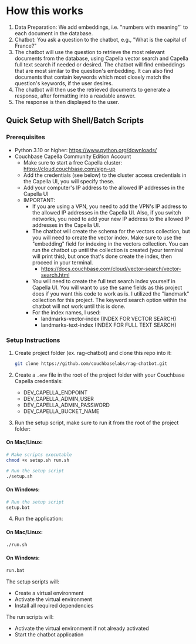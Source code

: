 # How this works

1. Data Preparation: We add embeddings, i.e. "numbers with meaning"` to each document in the database.
2. Chatbot: You ask a question to the chatbot, e.g., "What is the capital of France?"
3. The chatbot will use the question to retrieve the most relevant documents from the database, using Capella vector search and Capella full text search if needed or desired. The chatbot will find embeddings that are most similar to the question's embedding. It can also find documents that contain keywords which most closely match the question's keywords, if the user desires.
4. The chatbot will then use the retrieved documents to generate a response, after formatting into a readable answer.
5. The response is then displayed to the user.

## Quick Setup with Shell/Batch Scripts

### Prerequisites

- Python 3.10 or higher: https://www.python.org/downloads/
- Couchbase Capella Community Edition Account
  - Make sure to start a free Capella cluster: https://cloud.couchbase.com/sign-up
  - Add the credentials (see below) to the cluster access credentials in the Capella UI, you will specify these.
  - Add your computer's IP address to the allowed IP addresses in the Capella UI
  - IMPORTANT:
     - If you are using a VPN, you need to add the VPN's IP address to the allowed IP addresses in the Capella UI. Also, if you switch networks, 
       you need to add your new IP address to the allowed IP addresses in the Capella UI.
     - The chatbot will create the schema for the vectors collection, but you will need to
       create the vector index. Make sure to use the "embedding" field for indexing in the vectors collection. You can run the chatbot up until         the collection is created (your terminal will print this), but once that's done create the index, then proceed in your terminal.
        - https://docs.couchbase.com/cloud/vector-search/vector-search.html
     - You will need to create the full text search index yourself in Capella UI. You will want to use the same fields as this project does
       if you want this code to work as is. I utilized the "landmark" collection for this project. The keyword search option within the chatbot 
       will not work until this is done.
     - For the index names, I used:
        - landmarks-vector-index (INDEX FOR VECTOR SEARCH)
        - landmarks-text-index (INDEX FOR FULL TEXT SEARCH)

### Setup Instructions

1. Create project folder (ex. rag-chatbot) and clone this repo into it:

   ```bash
   git clone https://github.com/couchbaselabs/rag-chatbot.git
   ```

2. Create a `.env` file in the root of the project folder with your Couchbase Capella credentials:

   - DEV_CAPELLA_ENDPOINT
   - DEV_CAPELLA_ADMIN_USER
   - DEV_CAPELLA_ADMIN_PASSWORD
   - DEV_CAPELLA_BUCKET_NAME

3. Run the setup script, make sure to run it from the root of the project folder:

  #### On Mac/Linux:

  ```bash
  # Make scripts executable
  chmod +x setup.sh run.sh
  
  # Run the setup script
  ./setup.sh
  ```

  #### On Windows:
  
  ```bash
  # Run the setup script
  setup.bat
  ```

4. Run the application:

  #### On Mac/Linux:
  
  ```bash
  ./run.sh
  ```
  
  #### On Windows:
  
  ```bash
  run.bat
  ```

The setup scripts will:

  - Create a virtual environment
  - Activate the virtual environment
  - Install all required dependencies

The run scripts will:

  - Activate the virtual environment if not already activated
  - Start the chatbot application
